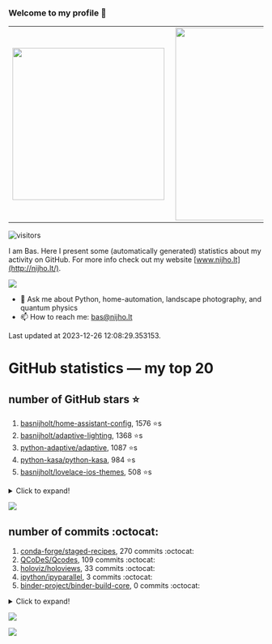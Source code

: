 ### Welcome to my profile 👋

<center>
  <table>
    <tr>
        <td><img width="300px" align="left" src="https://github-readme-stats.vercel.app/api/top-langs/?username=basnijholt&hide=TeX,Jupyter%20Notebook&layout=compact&theme=radical" /></td>
        <td><img align='right' src="https://github-readme-stats.vercel.app/api?username=basnijholt&show_icons=true&theme=radical" width="380"></td>
    </tr>
  </table>
</center>

![visitors](https://visitor-badge.glitch.me/badge?page_id=basnijholt.visitor-badge)

I am Bas. Here I present some (automatically generated) statistics about my activity on GitHub. For more info check out my website [www.nijho.lt](http://nijho.lt/).

![](https://www.nijho.lt/authors/admin/avatar_hu9e60e4b9bc120dfb6a666009f2878da6_182107_250x250_fill_q90_lanczos_center.jpg)

- 💬 Ask me about Python, home-automation, landscape photography, and quantum physics
- 📫 How to reach me: bas@nijho.lt

Last updated at 2023-12-26 12:08:29.353153.

# GitHub statistics — my top 20

## number of GitHub stars ⭐️

1. [basnijholt/home-assistant-config](https://github.com/basnijholt/home-assistant-config/), 1576 ⭐️s
2. [basnijholt/adaptive-lighting](https://github.com/basnijholt/adaptive-lighting/), 1368 ⭐️s
3. [python-adaptive/adaptive](https://github.com/python-adaptive/adaptive/), 1087 ⭐️s
4. [python-kasa/python-kasa](https://github.com/python-kasa/python-kasa/), 984 ⭐️s
5. [basnijholt/lovelace-ios-themes](https://github.com/basnijholt/lovelace-ios-themes/), 508 ⭐️s
<details><summary>Click to expand!</summary>

6. [basnijholt/lovelace-ios-dark-mode-theme](https://github.com/basnijholt/lovelace-ios-dark-mode-theme/), 430 ⭐️s
7. [basnijholt/miflora](https://github.com/basnijholt/miflora/), 361 ⭐️s
8. [basnijholt/rsync-time-machine.py](https://github.com/basnijholt/rsync-time-machine.py/), 353 ⭐️s
9. [topocm/topocm_content](https://github.com/topocm/topocm_content/), 257 ⭐️s
10. [basnijholt/home-assistant-streamdeck-yaml](https://github.com/basnijholt/home-assistant-streamdeck-yaml/), 153 ⭐️s
11. [basnijholt/home-assistant-macbook-touch-bar](https://github.com/basnijholt/home-assistant-macbook-touch-bar/), 94 ⭐️s
12. [basnijholt/unidep](https://github.com/basnijholt/unidep/), 89 ⭐️s
13. [kwant-project/kwant](https://github.com/kwant-project/kwant/), 80 ⭐️s
14. [basnijholt/markdown-code-runner](https://github.com/basnijholt/markdown-code-runner/), 75 ⭐️s
15. [basnijholt/home-assistant-streamdeck-yaml-addon](https://github.com/basnijholt/home-assistant-streamdeck-yaml-addon/), 54 ⭐️s
16. [basnijholt/aiokef](https://github.com/basnijholt/aiokef/), 34 ⭐️s
17. [basnijholt/thesis-cover](https://github.com/basnijholt/thesis-cover/), 29 ⭐️s
18. [basnijholt/adaptive-scheduler](https://github.com/basnijholt/adaptive-scheduler/), 22 ⭐️s
19. [basnijholt/instacron](https://github.com/basnijholt/instacron/), 20 ⭐️s
20. [kwant-project/kwant-tutorial-2016](https://github.com/kwant-project/kwant-tutorial-2016/), 18 ⭐️s

</details>

![](https://github.com/basnijholt/basnijholt/raw/main/stars_over_time.png)

## number of commits :octocat:

1. [conda-forge/staged-recipes](https://github.com/conda-forge/staged-recipes/), 270 commits :octocat:
2. [QCoDeS/Qcodes](https://github.com/QCoDeS/Qcodes/), 109 commits :octocat:
3. [holoviz/holoviews](https://github.com/holoviz/holoviews/), 33 commits :octocat:
4. [ipython/ipyparallel](https://github.com/ipython/ipyparallel/), 3 commits :octocat:
5. [binder-project/binder-build-core](https://github.com/binder-project/binder-build-core/), 0 commits :octocat:
<details><summary>Click to expand!</summary>

6. [home-assistant/developers.home-assistant](https://github.com/home-assistant/developers.home-assistant/), 0 commits :octocat:
7. [basnijholt/home-assistant-macbook-touch-bar](https://github.com/basnijholt/home-assistant-macbook-touch-bar/), 0 commits :octocat:
8. [conda-forge/cudnn-feedstock](https://github.com/conda-forge/cudnn-feedstock/), 0 commits :octocat:
9. [basnijholt/money_scribbles](https://github.com/basnijholt/money_scribbles/), 0 commits :octocat:
10. [conda-forge/freecad-feedstock](https://github.com/conda-forge/freecad-feedstock/), 0 commits :octocat:
11. [eddy-ojb/holoviews-contrib](https://github.com/eddy-ojb/holoviews-contrib/), 0 commits :octocat:
12. [AlexxIT/SonoffLAN](https://github.com/AlexxIT/SonoffLAN/), 0 commits :octocat:
13. [sabnzbd/sabnzbd](https://github.com/sabnzbd/sabnzbd/), 0 commits :octocat:
14. [bdraco/ulid-transform](https://github.com/bdraco/ulid-transform/), 0 commits :octocat:
15. [23andMe/Yamale](https://github.com/23andMe/Yamale/), 0 commits :octocat:
16. [basnijholt/QPC-quantum-transport](https://github.com/basnijholt/QPC-quantum-transport/), 0 commits :octocat:
17. [Azure/azure-cli](https://github.com/Azure/azure-cli/), 0 commits :octocat:
18. [conda-forge/deepdish-feedstock](https://github.com/conda-forge/deepdish-feedstock/), 0 commits :octocat:
19. [mfouesneau/dasksge](https://github.com/mfouesneau/dasksge/), 0 commits :octocat:
20. [executablebooks/MyST-NB](https://github.com/executablebooks/MyST-NB/), 0 commits :octocat:

</details>

![](https://github.com/basnijholt/basnijholt/raw/main/commits_per_hour.png)

![](https://github.com/basnijholt/basnijholt/raw/main/commits_per_weekday.png)

